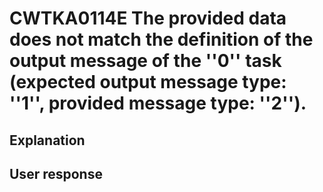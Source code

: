 # CWTKA0114E The provided data does not match the definition of the output message of the ''0'' task (expected output message type: ''1'', provided message type: ''2'').

## Explanation

## User response